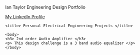 Ian Taylor
Engineering Design Portfolio


<html>


<a href = "https://www.linkedin.com/in/1an7aylor/"> My LinkedIn Profile </a>
	<head> 

	<title> Personal Electrical Engineering Projects </title>
</head>

	<body>
	<h3> 2nd order Audio Amplifier </h3>
	<p> This design challenge is a 3 band audio equalizer </p>
	</body>
	
	

</html>
